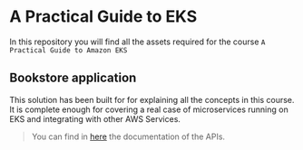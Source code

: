 # A Practical Guide to EKS

In this repository you will find all the assets required for the course `A Practical Guide to Amazon EKS`

## Bookstore application

This solution has been built for for explaining all the concepts in this course. It is complete enough for covering a real case of microservices running on EKS and integrating with other AWS Services.

> You can find in [here](_docs/api.md) the documentation of the APIs.
